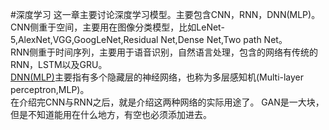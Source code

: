 #深度学习
这一章主要讨论深度学习模型。主要包含CNN，RNN，DNN(MLP)。  
CNN侧重于空间，主要用在图像分类模型，比如LeNet-5,AlexNet,VGG,GoogLeNet,Residual Net,Dense Net,Two path Net。   
RNN侧重于时间序列，主要用于语音识别，自然语言处理，包含的网络有传统的RNN，LSTM以及GRU。  
[DNN(MLP)](https://zhuanlan.zhihu.com/p/29815081)主要指有多个隐藏层的神经网络，也称为多层感知机(Multi-layer perceptron,MLP)。   
在介绍完CNN与RNN之后，就是介绍这两种网络的实际用途了。 GAN是一大块，但是不知道能用在什么地方，有空也必须添加进去。  
